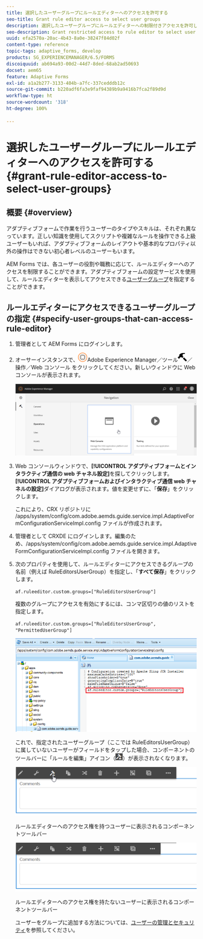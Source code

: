 ```yaml
---
title: 選択したユーザーグループにルールエディターへのアクセスを許可する
seo-title: Grant rule editor access to select user groups
description: 選択したユーザーグループにルールエディターへの制限付きアクセスを許可します。
seo-description: Grant restricted access to rule editor to select user groups.
uuid: efa2570a-20ac-4b43-8a0e-38247f84d02f
content-type: reference
topic-tags: adaptive_forms, develop
products: SG_EXPERIENCEMANAGER/6.5/FORMS
discoiquuid: ab694a93-00d2-44d7-8ded-68ab2ad50693
docset: aem65
feature: Adaptive Forms
exl-id: a1a2b277-3133-404b-a7fc-337cedddb12c
source-git-commit: b220adf6fa3e9faf94389b9a9416b7fca2f89d9d
workflow-type: ht
source-wordcount: '318'
ht-degree: 100%

---
```


# 選択したユーザーグループにルールエディターへのアクセスを許可する{#grant-rule-editor-access-to-select-user-groups}

## 概要 {#overview}

アダプティブフォームで作業を行うユーザーのタイプやスキルは、それぞれ異なっています。正しい知識を使用してスクリプトや複雑なルールを操作できる上級ユーザーもいれば、アダプティブフォームのレイアウトや基本的なプロパティ以外の操作はできない初心者レベルのユーザーもいます。

AEM Forms では、各ユーザーの役割や職務に応じて、ルールエディターへのアクセスを制限することができます。アダプティブフォームの設定サービスを使用して、ルールエディターを表示してアクセスできる[ユーザーグループ](/help/sites-administering/security.md)を指定することができます。

## ルールエディターにアクセスできるユーザーグループの指定 {#specify-user-groups-that-can-access-rule-editor}

1. 管理者として AEM Forms にログインします。
1. オーサーインスタンスで、![adobeexperiencemanager](assets/adobeexperiencemanager.png)Adobe Experience Manager／ツール![ハンマー](assets/hammer.png)／操作／Web コンソール をクリックしてください。新しいウィンドウに Web コンソールが表示されます。

   ![1-2](assets/1-2.png)

1. Web コンソールウィンドウで、**[!UICONTROL アダプティブフォームとインタラクティブ通信の web チャネル設定]**&#x200B;を探してクリックします。**[!UICONTROL アダプティブフォームおよびインタラクティブ通信 web チャネルの設定]**&#x200B;ダイアログが表示されます。値を変更せずに、「**保存**」をクリックします。

   これにより、CRX リポジトリに /apps/system/config/com.adobe.aemds.guide.service.impl.AdaptiveFormConfigurationServiceImpl.config ファイルが作成されます。

1. 管理者として CRXDE にログインします。編集のため、/apps/system/config/com.adobe.aemds.guide.service.impl.AdaptiveFormConfigurationServiceImpl.config ファイルを開きます。
1. 次のプロパティを使用して、ルールエディターにアクセスできるグループの名前（例えば RuleEditorsUserGroup）を指定し、「**すべて保存**」をクリックします。

   `af.ruleeditor.custom.groups=["RuleEditorsUserGroup"]`

   複数のグループにアクセスを有効にするには、コンマ区切りの値のリストを指定します。

   `af.ruleeditor.custom.groups=["RuleEditorsUserGroup", "PermittedUserGroup"]`

   ![ユーザーを作成](assets/create_user_new.png)

   これで、指定されたユーザーグループ（ここでは RuleEditorsUserGroup）に属していないユーザーがフィールドをタップした場合、コンポーネントのツールバーに「ルールを編集」アイコン（![edit-rules1](assets/edit-rules1.png)）が表示されなくなります。

   ![componentstoolbarwither](assets/componentstoolbarwithre.png)

   ルールエディターへのアクセス権を持つユーザーに表示されるコンポーネントツールバー

   ![componentstoolbarwithouter](assets/componentstoolbarwithoutre.png)

   ルールエディターへのアクセス権を持たないユーザーに表示されるコンポーネントツールバー

   ユーザーをグループに追加する方法については、[ユーザーの管理とセキュリティ](/help/sites-administering/security.md)を参照してください。
